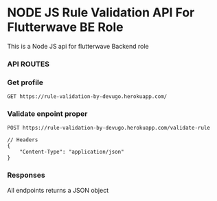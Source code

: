 NODE JS Rule Validation API For Flutterwave BE Role
===================================================

This is a Node JS api for flutterwave Backend role

### API ROUTES

### Get profile
```http
GET https://rule-validation-by-devugo.herokuapp.com/
```

### Validate enpoint proper
```http
POST https://rule-validation-by-devugo.herokuapp.com/validate-rule

// Headers
{
    "Content-Type": "application/json"
}
```


### Responses

All endpoints returns a JSON object